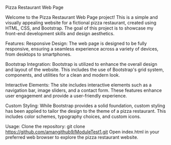 Pizza Restaurant Web Page

Welcome to the Pizza Restaurant Web Page project! 
This is a simple and visually appealing website for a fictional pizza restaurant, created using HTML, CSS, and Bootstrap.
The goal of this project is to showcase my front-end development skills and design aesthetics.

Features:
Responsive Design:
The web page is designed to be fully responsive, ensuring a seamless experience across a variety of devices, from desktops to smartphones.

Bootstrap Integration:
Bootstrap is utilized to enhance the overall design and layout of the website. This includes the use of Bootstrap's grid system, components, and utilities for a clean and modern look.

Interactive Elements:
The site includes interactive elements such as a navigation bar, image sliders, and a contact form. These features enhance user engagement and provide a user-friendly experience.

Custom Styling:
While Bootstrap provides a solid foundation, custom styling has been applied to tailor the design to the theme of a pizza restaurant. This includes color schemes, typography choices, and custom icons.

Usage:
Clone the repository: git clone https://github.com/amangithub9/ModuleTest1.git
Open index.html in your preferred web browser to explore the pizza restaurant website.
